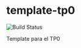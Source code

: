 # template-tp0
![Build Status](https://travis-ci.org/swandelow/template-tp0.svg?branch=master)

Template para el TP0
